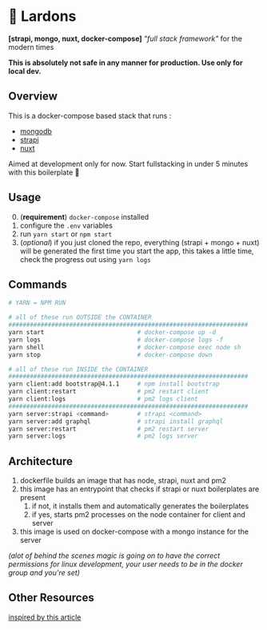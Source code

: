 # 🥓 Lardons
**[strapi, mongo, nuxt, docker-compose]**
_"full stack framework"_ for the modern times

**This is absolutely not safe in any manner for production. Use only for local dev.**

## Overview
This is a docker-compose based stack that runs :
- [mongodb](https://github.com/mongodb/mongo) 
- [strapi](https://github.com/strapi/strapi) 
- [nuxt](https://github.com/nuxt/nuxt.js) 

Aimed at development only for now.
Start fullstacking in under 5 minutes with this boilerplate 🎉

## Usage
0. (**requirement**) `docker-compose` installed
1. configure the `.env` variables
2. run `yarn start` or `npm start`
3. (_optional_) if you just cloned the repo, everything (strapi + mongo + nuxt) will be generated the first time you start the app, this takes a little time, check the progress out using `yarn logs`

## Commands
```bash
# YARN = NPM RUN

# all of these run OUTSIDE the CONTAINER
###################################################################
yarn start                          # docker-compose up -d
yarn logs                           # docker-compose logs -f
yarn shell                          # docker-compose exec node sh
yarn stop                           # docker-compose down

# all of these run INSIDE the CONTAINER
###################################################################
yarn client:add bootstrap@4.1.1     # npm install bootstrap
yarn client:restart                 # pm2 restart client
yarn client:logs                    # pm2 logs client
###################################################################
yarn server:strapi <command>        # strapi <command>
yarn server:add graphql             # strapi install graphql
yarn server:restart                 # pm2 restart server
yarn server:logs                    # pm2 logs server
```

## Architecture
1. dockerfile builds an image that has node, strapi, nuxt and pm2
2. this image has an entrypoint that checks if strapi or nuxt boilerplates are present
    1. if not, it installs them and automatically generates the boilerplates
    2. if yes, starts pm2 processes on the node container for client and server
3. this image is used on docker-compose with a mongo instance for the server

_(alot of behind the scenes magic is going on to have the correct permissions for linux development, your user needs to be in the docker group and you're set)_

## Other Resources
[inspired by this article](https://blog.strapi.io/cooking-a-deliveroo-clone-with-nuxt-vue-js-graphql-strapi-and-stripe-setup-part-1-7/)

